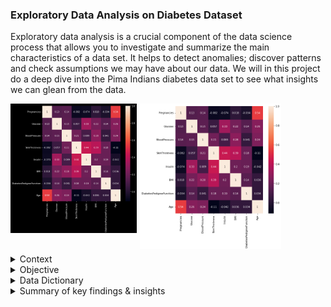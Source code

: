 ### Exploratory Data Analysis on Diabetes Dataset
Exploratory data analysis is a crucial component of the data science process that allows you to investigate and summarize the main characteristics of a data set. It helps to detect anomalies; discover patterns and check assumptions we may have about our data. We will in this project do a deep dive into the Pima Indians diabetes data set to see what insights we can glean from the data.

<img src="https://github.com/owtwo/Exploratory-Data-Analysis-on-Diabetes-Dataset/blob/main/images/correlation%20heatmap%20dark.png" style="float: left; width: 40%; margin-right: 1%; margin-bottom: 0.5em;"><img src="https://github.com/owtwo/Exploratory-Data-Analysis-on-Diabetes-Dataset/blob/main/images/correlation%20heatmap.png" style="float: left; width: 45%; margin-right: 1%; margin-bottom: 0.5em;"><p style="clear: both;">

                
<details>
        <summary>Context</summary>
        <br>
        <p style='text-align:justify;'> 
                Diabetes is one of the most frequent diseases worldwide and the number of diabetic patients are growing over the years. The main cause of diabetes                   remains unknown, yet scientists believe that both genetic factors and environmental lifestyle play a major role in diabetes. A few years ago                         research was done on a tribe in America which is called the Pima tribe (also known as the Pima Indians). In this tribe, it was found that the ladies                 are prone to diabetes very early. Several constraints were placed on the selection of these instances from a larger database. In particular, all                     patients were females at least 21 years old of Pima Indian heritage. 
        </p>
</details>

<details>
        <summary>Objective</summary>
        <br>
        <p style='text-align:justify;'>
                Here, we are conducting exploratory data analysis (EDA) to understand the different aspects of diabetes in the Pima Indians tribe.
        </p>
</details>

<details>
        <summary>Data Dictionary</summary>
        <br>
        <p style='text-align:justify;'>
             The dataset has the following information:   
        <ul>
                <li><code>Pregnancies:</code> Number of times pregnant</li>
                <li><code>Glucose:</code> Plasma glucose concentration over 2 hours in an oral glucose tolerance test</li>
                <li><code>BloodPressure:</code> Diastolic blood pressure (mm Hg)</li>
                <li><code>SkinThickness:</code> Triceps skin fold thickness (mm)</li>
                <li><code>Insulin:</code> 2-Hour serum insulin (mu U/ml)</li>
                <li><code>BMI:</code> Body mass index (weight in kg/(height in m)^2)</li>
                <li><code>DiabetesPedigreeFunction:</code> A function which scores likelihood of diabetes based on family history.</li>
                <li><code>Age:</code> Age in years</li>
                <li><code>Outcome:</code> Class variable (0: person is not diabetic or 1: person is diabetic)</li>
        </ul>
        </p>
</details>

<details>
        <summary>Summary of key findings & insights</summary>
        <br>
        <p style='text-align:justify;'>
                After EDA we gleaned the following key insights:
        <ul>
                <li>Across the two classes of women (diabetic and non-diabetic), the <code>Age</code> distribution is such that the majority of ages range from 20
                    to 30 years. The number of diabetic Women in this category is smaller(around 90) compared to the number of non-diabetic women(around 349).</li>
                <li><code>Pregnancy</code> is positively correlated with all variables except for <code>Skinthickness</code>, <code>Insulin</code> and
                    <code>DiabetePedigreeFunction</code> which are negatively correlated. This seems to suggest that as the number of preganancies increase for a
                    woman, their <code>Glucose</code>, <code>BloodPressure</code>, <code>BMI</code> and <code>Age</code> also increase while
                    <code>Skinthickness</code>, <code>Insulin</code>, and <code>DiabetesPedigreeFunction</code> decrease. Some of these correlations may be spurious
                    in nature or be influenced more by an unknown third variable. Requires further investigation.</li>
                <li>There is a relatively strong positive correlation between <code>Age</code> and <code>Pregnancy</code> indicating that as patients grow older the
                    number of pregnancies increase. </li>
                <li><code>Age</code> shows a negative correlation with <code>skinthickness</code> which is understandable because as one gets older
                    <code>skinthickness</code> naturally decreases.</li>
                <li><code>Insulin</code> also has a relatively strong positive correlation with <code>skinthickness</code> but a weak one with <code>Glucose</code>,
                    <code>BloodPressure</code>, <code>BMI</code> and <code>DiabetesPedigreeFunction</code>. </li>
        </p>
</details>
